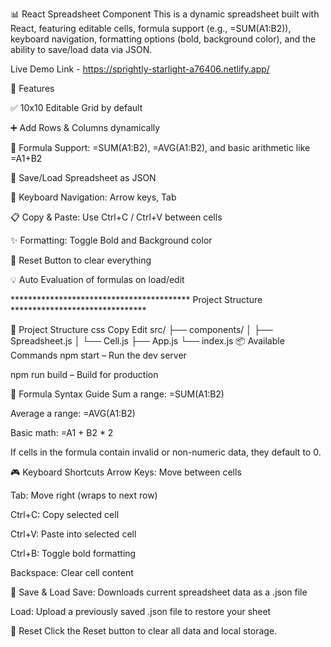 📊 React Spreadsheet Component This is a dynamic spreadsheet built with React, featuring editable cells, formula support (e.g., =SUM(A1:B2)), keyboard navigation, formatting options (bold, background color), and the ability to save/load data via JSON.


Live Demo Link - https://sprightly-starlight-a76406.netlify.app/


🚀 Features

✅ 10x10 Editable Grid by default

➕ Add Rows & Columns dynamically

🧮 Formula Support: =SUM(A1:B2), =AVG(A1:B2), and basic arithmetic like =A1+B2

💾 Save/Load Spreadsheet as JSON

🧭 Keyboard Navigation: Arrow keys, Tab

📋 Copy & Paste: Use Ctrl+C / Ctrl+V between cells

✨ Formatting: Toggle Bold and Background color

🔄 Reset Button to clear everything

💡 Auto Evaluation of formulas on load/edit

***************************************** Project Structure *******************************

📁 Project Structure css Copy Edit src/ ├── components/ │ ├── Spreadsheet.js │ └── Cell.js ├── App.js └── index.js 📦 Available Commands npm start – Run the dev server

npm run build – Build for production

🧪 Formula Syntax Guide Sum a range: =SUM(A1:B2)

Average a range: =AVG(A1:B2)

Basic math: =A1 + B2 * 2

If cells in the formula contain invalid or non-numeric data, they default to 0.

🎮 Keyboard Shortcuts Arrow Keys: Move between cells

Tab: Move right (wraps to next row)

Ctrl+C: Copy selected cell

Ctrl+V: Paste into selected cell

Ctrl+B: Toggle bold formatting

Backspace: Clear cell content

📂 Save & Load Save: Downloads current spreadsheet data as a .json file

Load: Upload a previously saved .json file to restore your sheet

🧼 Reset Click the Reset button to clear all data and local storage.
